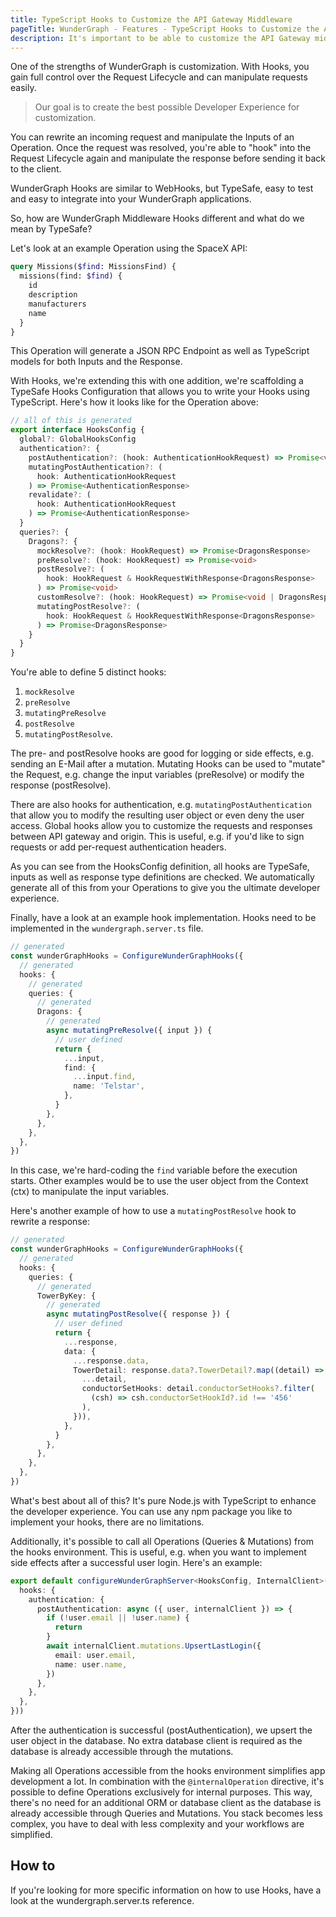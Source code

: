 ```yaml
---
title: TypeScript Hooks to Customize the API Gateway Middleware
pageTitle: WunderGraph - Features - TypeScript Hooks to Customize the API Gateway Middleware
description: It's important to be able to customize the API Gateway middleware. With WunderGraph, you're able to use TypeScript to make this as easy as possible.
---
```


One of the strengths of WunderGraph is customization.
With Hooks, you gain full control over the Request Lifecycle and can manipulate requests easily.

> Our goal is to create the best possible Developer Experience for customization.

You can rewrite an incoming request and manipulate the Inputs of an Operation.
Once the request was resolved, you're able to "hook" into the Request Lifecycle again and manipulate the response before sending it back to the client.

WunderGraph Hooks are similar to WebHooks, but TypeSafe, easy to test and easy to integrate into your WunderGraph applications.

So, how are WunderGraph Middleware Hooks different and what do we mean by TypeSafe?

Let's look at an example Operation using the SpaceX API:

```graphql
query Missions($find: MissionsFind) {
  missions(find: $find) {
    id
    description
    manufacturers
    name
  }
}
```

This Operation will generate a JSON RPC Endpoint as well as TypeScript models for both Inputs and the Response.

With Hooks, we're extending this with one addition, we're scaffolding a TypeSafe Hooks Configuration that allows you to write your Hooks using TypeScript.
Here's how it looks like for the Operation above:

```typescript
// all of this is generated
export interface HooksConfig {
  global?: GlobalHooksConfig
  authentication?: {
    postAuthentication?: (hook: AuthenticationHookRequest) => Promise<void>
    mutatingPostAuthentication?: (
      hook: AuthenticationHookRequest
    ) => Promise<AuthenticationResponse>
    revalidate?: (
      hook: AuthenticationHookRequest
    ) => Promise<AuthenticationResponse>
  }
  queries?: {
    Dragons?: {
      mockResolve?: (hook: HookRequest) => Promise<DragonsResponse>
      preResolve?: (hook: HookRequest) => Promise<void>
      postResolve?: (
        hook: HookRequest & HookRequestWithResponse<DragonsResponse>
      ) => Promise<void>
      customResolve?: (hook: HookRequest) => Promise<void | DragonsResponse>
      mutatingPostResolve?: (
        hook: HookRequest & HookRequestWithResponse<DragonsResponse>
      ) => Promise<DragonsResponse>
    }
  }
}
```

You're able to define 5 distinct hooks:

1. `mockResolve`
2. `preResolve`
3. `mutatingPreResolve`
4. `postResolve`
5. `mutatingPostResolve`.

The pre- and postResolve hooks are good for logging or side effects, e.g. sending an E-Mail after a mutation.
Mutating Hooks can be used to "mutate" the Request, e.g. change the input variables (preResolve) or modify the response (postResolve).

There are also hooks for authentication, e.g. `mutatingPostAuthentication` that allow you to modify the resulting user object or even deny the user access.
Global hooks allow you to customize the requests and responses between API gateway and origin.
This is useful, e.g. if you'd like to sign requests or add per-request authentication headers.

As you can see from the HooksConfig definition, all hooks are TypeSafe, inputs as well as response type definitions are checked.
We automatically generate all of this from your Operations to give you the ultimate developer experience.

Finally, have a look at an example hook implementation.
Hooks need to be implemented in the `wundergraph.server.ts` file.

```typescript
// generated
const wunderGraphHooks = ConfigureWunderGraphHooks({
  // generated
  hooks: {
    // generated
    queries: {
      // generated
      Dragons: {
        // generated
        async mutatingPreResolve({ input }) {
          // user defined
          return {
            ...input,
            find: {
              ...input.find,
              name: 'Telstar',
            },
          }
        },
      },
    },
  },
})
```

In this case, we're hard-coding the `find` variable before the execution starts.
Other examples would be to use the user object from the Context (ctx) to manipulate the input variables.

Here's another example of how to use a `mutatingPostResolve` hook to rewrite a response:

```typescript
// generated
const wunderGraphHooks = ConfigureWunderGraphHooks({
  // generated
  hooks: {
    queries: {
      // generated
      TowerByKey: {
        // generated
        async mutatingPostResolve({ response }) {
          // user defined
          return {
            ...response,
            data: {
              ...response.data,
              TowerDetail: response.data?.TowerDetail?.map((detail) => ({
                ...detail,
                conductorSetHooks: detail.conductorSetHooks?.filter(
                  (csh) => csh.conductorSetHookId?.id !== '456'
                ),
              })),
            },
          }
        },
      },
    },
  },
})
```

What's best about all of this?
It's pure Node.js with TypeScript to enhance the developer experience.
You can use any npm package you like to implement your hooks,
there are no limitations.

Additionally, it's possible to call all Operations (Queries & Mutations) from the hooks environment.
This is useful, e.g. when you want to implement side effects after a successful user login.
Here's an example:

```typescript
export default configureWunderGraphServer<HooksConfig, InternalClient>(() => ({
  hooks: {
    authentication: {
      postAuthentication: async ({ user, internalClient }) => {
        if (!user.email || !user.name) {
          return
        }
        await internalClient.mutations.UpsertLastLogin({
          email: user.email,
          name: user.name,
        })
      },
    },
  },
}))
```

After the authentication is successful (postAuthentication),
we upsert the user object in the database.
No extra database client is required as the database is already accessible through the mutations.

Making all Operations accessible from the hooks environment simplifies app development a lot.
In combination with the `@internalOperation` directive,
it's possible to define Operations exclusively for internal purposes.
This way, there's no need for an additional ORM or database client as the database is already accessible through Queries and Mutations.
You stack becomes less complex, you have to deal with less complexity and your workflows are simplified.

## How to

If you're looking for more specific information on how to use Hooks,
have a look at the wundergraph.server.ts reference.
